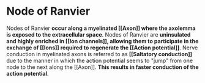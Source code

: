 #  Node of Ranvier
Nodes of Ranvier **occur along a myelinated [[Axon]] where the axolemma is exposed to the extracellular space**. Nodes of Ranvier are **uninsulated and highly enriched in [[Ion channels]], allowing them to participate in the exchange of [[Ions]] required to regenerate the [[Action potential]]**. Nerve conduction in myelinated axons is referred to as **[[Saltatory conduction]]** due to the manner in which the action potential seems to "jump" from one node to the next along the [[Axon]]. **This results in faster conduction of the action potential**. 